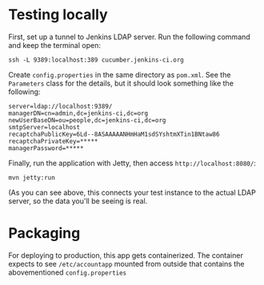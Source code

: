 # Testing locally
First, set up a tunnel to Jenkins LDAP server. Run the following command and keep the terminal open:

    ssh -L 9389:localhost:389 cucumber.jenkins-ci.org

Create `config.properties` in the same directory as `pom.xml`. See the `Parameters` class for the details,
but it should look something like the following:

    server=ldap://localhost:9389/
    managerDN=cn=admin,dc=jenkins-ci,dc=org
    newUserBaseDN=ou=people,dc=jenkins-ci,dc=org
    smtpServer=localhost
    recaptchaPublicKey=6Ld--8ASAAAAANHmHaM1sdSYshtmXTin1BNtaw86
    recaptchaPrivateKey=*****
    managerPassword=*****

Finally, run the application with Jetty, then access `http://localhost:8080/`:

    mvn jetty:run

(As you can see above, this connects your test instance to the actual LDAP server, so the data you'll be seeing
is real.


# Packaging
For deploying to production, this app gets containerized. The container expects to see `/etc/accountapp` mounted
from outside that contains the abovementioned `config.properties`

